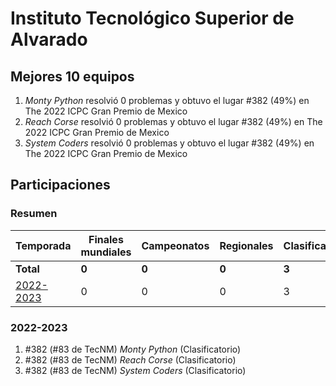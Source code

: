 # Instituto Tecnológico Superior de Alvarado

## Mejores 10 equipos

1. _Monty Python_ resolvió 0 problemas y obtuvo el lugar #382 (49%) en The 2022 ICPC Gran Premio de Mexico
1. _Reach Corse_ resolvió 0 problemas y obtuvo el lugar #382 (49%) en The 2022 ICPC Gran Premio de Mexico
1. _System Coders_ resolvió 0 problemas y obtuvo el lugar #382 (49%) en The 2022 ICPC Gran Premio de Mexico

## Participaciones

### Resumen

| Temporada | Finales mundiales | Campeonatos | Regionales | Clasificatorios | Equipos |
| --- | --- | --- | --- | --- | --- |
| **Total** | **0** | **0** | **0** | **3** | **3** |
| [2022-2023](#2022-2023) | 0 | 0 | 0 | 3 | 3 |

### 2022-2023

1. #382 (#83 de TecNM) _Monty Python_ (Clasificatorio)
1. #382 (#83 de TecNM) _Reach Corse_ (Clasificatorio)
1. #382 (#83 de TecNM) _System Coders_ (Clasificatorio)



